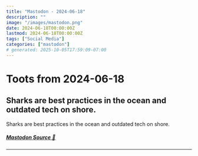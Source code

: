 ```yaml
---
title: "Mastodon - 2024-06-18"
description: ""
image: "/images/mastodon.png"
date: 2024-06-18T00:00:00Z
lastmod: 2024-06-18T00:00:00Z
tags: ["Social Media"]
categories: ["mastodon"]
# generated: 2025-10-05T17:59:09-07:00
---
```


# Toots from 2024-06-18

## Sharks are best practices in the ocean and outdated tech on shore.

Sharks are best practices in the ocean and outdated tech on shore.

##### [Mastodon Source 🐘](https://hachyderm.io/@mweagle/112639102398172777)

---

